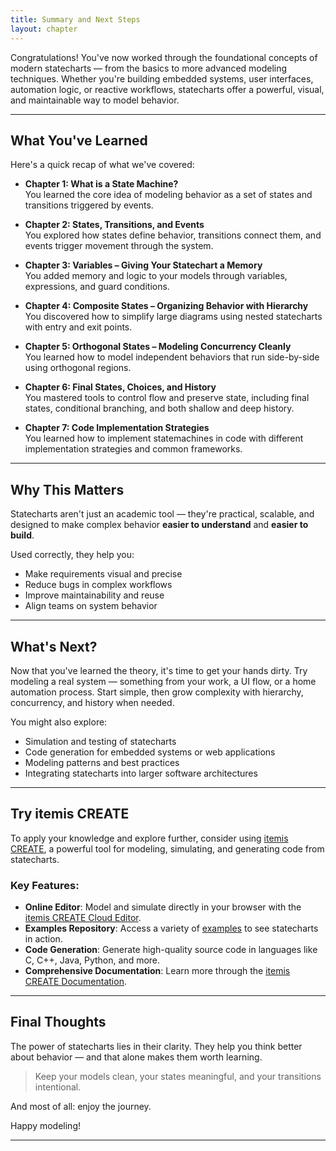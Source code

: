 ```yaml
---
title: Summary and Next Steps
layout: chapter
---
```


Congratulations! You've now worked through the foundational concepts of modern statecharts — from the basics to more advanced modeling techniques. Whether you're building embedded systems, user interfaces, automation logic, or reactive workflows, statecharts offer a powerful, visual, and maintainable way to model behavior.

---

## What You've Learned

Here's a quick recap of what we've covered:

- **Chapter 1: What is a State Machine?**  
  You learned the core idea of modeling behavior as a set of states and transitions triggered by events.

- **Chapter 2: States, Transitions, and Events**  
  You explored how states define behavior, transitions connect them, and events trigger movement through the system.

- **Chapter 3: Variables – Giving Your Statechart a Memory**  
  You added memory and logic to your models through variables, expressions, and guard conditions.

- **Chapter 4: Composite States – Organizing Behavior with Hierarchy**  
  You discovered how to simplify large diagrams using nested statecharts with entry and exit points.

- **Chapter 5: Orthogonal States – Modeling Concurrency Cleanly**  
  You learned how to model independent behaviors that run side-by-side using orthogonal regions.

- **Chapter 6: Final States, Choices, and History**  
  You mastered tools to control flow and preserve state, including final states, conditional branching, and both shallow and deep history.

- **Chapter 7: Code Implementation Strategies**  
  You learned how to implement statemachines in code with different implementation strategies and common frameworks.

---

## Why This Matters

Statecharts aren't just an academic tool — they're practical, scalable, and designed to make complex behavior **easier to understand** and **easier to build**.

Used correctly, they help you:
- Make requirements visual and precise
- Reduce bugs in complex workflows
- Improve maintainability and reuse
- Align teams on system behavior

---

## What's Next?

Now that you've learned the theory, it's time to get your hands dirty. Try modeling a real system — something from your work, a UI flow, or a home automation process. Start simple, then grow complexity with hierarchy, concurrency, and history when needed.

You might also explore:
- Simulation and testing of statecharts
- Code generation for embedded systems or web applications
- Modeling patterns and best practices
- Integrating statecharts into larger software architectures

---

## Try itemis CREATE

To apply your knowledge and explore further, consider using [itemis CREATE](https://create.itemis.io), a powerful tool for modeling, simulating, and generating code from statecharts.

### Key Features:
- **Online Editor**: Model and simulate directly in your browser with the [itemis CREATE Cloud Editor](https://create.itemis.io).
- **Examples Repository**: Access a variety of [examples](https://www.itemis.com/en/products/itemis-create/documentation/examples) to see statecharts in action.
- **Code Generation**: Generate high-quality source code in languages like C, C++, Java, Python, and more.
- **Comprehensive Documentation**: Learn more through the [itemis CREATE Documentation](https://www.itemis.com/en/products/itemis-create/documentation/user-guide).

---

## Final Thoughts

The power of statecharts lies in their clarity. They help you think better about behavior — and that alone makes them worth learning.

> Keep your models clean, your states meaningful, and your transitions intentional.

And most of all: enjoy the journey.

Happy modeling!

---
